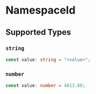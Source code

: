 # NamespaceId


## Supported Types

### `string`

```typescript
const value: string = "<value>";
```

### `number`

```typescript
const value: number = 4013.88;
```

